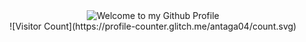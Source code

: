 <!-- "Hero" Header -->
<div align="center">
  <img src="" style="max-width: 100%;" alt="Welcome to my Github Profile" />
  <br />
</div>

<div align="center">
![Visitor Count](https://profile-counter.glitch.me/antaga04/count.svg)
</div>
